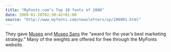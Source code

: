 ```yaml
---
title: "MyFonts.com’s Top 10 fonts of 2008"
date: 2009-01-20T02:30:42+01:00
source: "http://www.myfonts.com/newsletters/sp/200901.html"
---
```


They gave [Museo](http://www.josbuivenga.demon.nl/museo.html) and [Museo Sans](http://www.josbuivenga.demon.nl/museosans.html) the “award for the year’s best marketing strategy.” Many of the weights are offered for free through the MyFonts website.
